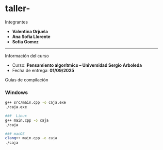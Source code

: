 # taller-
  Integrantes  
- **Valentina Orjuela** 
- **Ana Sofia Llorente** 
- **Sofia Gomez**

---

 Información del curso  
- Curso: **Pensamiento algorítmico – Universidad Sergio Arboleda**  
- Fecha de entrega: **01/09/2025**  


 Guías de compilación  

###  Windows  
```bash
g++ src/main.cpp -o caja.exe
./caja.exe

###  Linux
g++ main.cpp -o caja
./caja

### macOS
clang++ main.cpp -o caja
./caja



